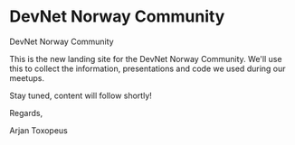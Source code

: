 # DevNet Norway Community
DevNet Norway Community

This is the new landing site for the DevNet Norway Community.
We'll use this to collect the information, presentations and code we used during our meetups.

Stay tuned, content will follow shortly!

Regards,

Arjan Toxopeus
